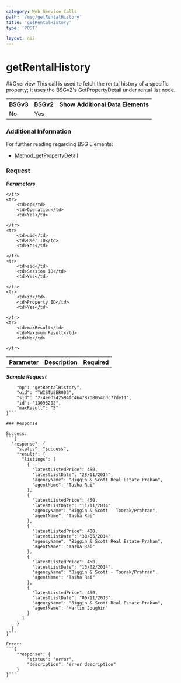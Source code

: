 ```yaml
---
category: Web Service Calls
path: '/msg/getRentalHistory'
title: 'getRentalHistory'
type: 'POST'

layout: nil
---
```


# getRentalHistory

##Overview
This call is used to fetch the rental history of a specific property; it uses the BSGv2's GetPropertyDetail under rental list node. 

<table>
	<tbody>
	<tr>
		<th>BSGv3</th>
		<th>BSGv2</th>
		<th>Show Additional Data Elements</th>
	</tr>
	<tr>
		<td>No</td>
		<td>Yes</td>
		<td></td>
	</tr>

</tbody>
</table>

### Additional Information

For further reading regarding BSG Elements: 

* [Method_getPropertyDetail](http://confluence.rpdata.local/display/BA/Method_getPropertyDetail)

### Request

***Parameters***

<table>
	<tbody>
	<tr>
		<th>Parameter</th>
		<th>Description</th>
		<th>Required</th>
		
	</tr>
	<tr>
		<td>op</td>
		<td>Operation</td>
		<td>Yes</td>
		
	</tr>
	<tr>
		<td>uid</td>
		<td>User ID</td>
		<td>Yes</td>
		
	</tr>
	<tr>
		<td>sid</td>
		<td>Session ID</td>
		<td>Yes</td>
		
	</tr>
	<tr>
		<td>id</td>
		<td>Property ID</td>
		<td>Yes</td>
		
	</tr>
	<tr>
		<td>maxResult</td>
		<td>Maximum Result</td>
		<td>No</td>
		
	</tr>
</tbody>
</table>

***Sample Request***
```{
    "op": "getRentalHistory", 
    "uid": "TWISTUSER003", 
    "sid": "2-4eed242594fc464787b8054ddc77de11",
    "id": "13093202", 
    "maxResult": "5" 
}```

### Response

Success:
```{
  "response": {
    "status": "success",
    "result": {
      "listings": [
        {
          "latestListedPrice": 450,
          "latestListDate": "28/11/2014",
          "agencyName": "Biggin & Scott Real Estate Prahan",
          "agentName": "Tasha Rai"
        },
        {
          "latestListedPrice": 450,
          "latestListDate": "11/11/2014",
          "agencyName": "Biggin & Scott - Toorak/Prahran",
          "agentName": "Tasha Rai"
        },
        {
          "latestListedPrice": 400,
          "latestListDate": "30/05/2014",
          "agencyName": "Biggin & Scott Real Estate Prahan",
          "agentName": "Tasha Rai"
        },
        {
          "latestListedPrice": 450,
          "latestListDate": "13/02/2014",
          "agencyName": "Biggin & Scott - Toorak/Prahran",
          "agentName": "Tasha Rai"
        },
        {
          "latestListedPrice": 450,
          "latestListDate": "06/11/2013",
          "agencyName": "Biggin & Scott Real Estate Prahan",
          "agentName": "Martin Joughin"
        }
      ]
    }
  }
}```

Error:
```{
    "response": {
        "status": "error",
        "description": "error description"
    }
}```